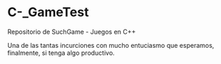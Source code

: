 # C-_GameTest
Repositorio de SuchGame - Juegos en C++

Una de las tantas incurciones con mucho entuciasmo que esperamos, finalmente, si tenga algo productivo.
